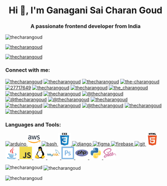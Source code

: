 <h1 align="center">Hi 👋, I'm Ganagani Sai Charan Goud</h1>
<h3 align="center">A passionate frontend developer from India</h3>

<p align="left"> <img src="https://komarev.com/ghpvc/?username=thecharangoud&label=Profile%20views&color=0e75b6&style=flat" alt="thecharangoud" /> </p>

<p align="left"> <a href="https://github.com/ryo-ma/github-profile-trophy"><img src="https://github-profile-trophy.vercel.app/?username=thecharangoud" alt="thecharangoud" /></a> </p>

<p align="left"> <a href="https://twitter.com/thecharangoud" target="blank"><img src="https://img.shields.io/twitter/follow/thecharangoud?logo=twitter&style=for-the-badge" alt="thecharangoud" /></a> </p>

<h3 align="left">Connect with me:</h3>
<p align="left">
<a href="https://codepen.io/thecharangoud" target="blank"><img align="center" src="https://raw.githubusercontent.com/rahuldkjain/github-profile-readme-generator/master/src/images/icons/Social/codepen.svg" alt="thecharangoud" height="30" width="40" /></a>
<a href="https://dev.to/thecharangoud" target="blank"><img align="center" src="https://raw.githubusercontent.com/rahuldkjain/github-profile-readme-generator/master/src/images/icons/Social/devto.svg" alt="thecharangoud" height="30" width="40" /></a>
<a href="https://twitter.com/thecharangoud" target="blank"><img align="center" src="https://raw.githubusercontent.com/rahuldkjain/github-profile-readme-generator/master/src/images/icons/Social/twitter.svg" alt="thecharangoud" height="30" width="40" /></a>
<a href="https://linkedin.com/in/the-charangoud" target="blank"><img align="center" src="https://raw.githubusercontent.com/rahuldkjain/github-profile-readme-generator/master/src/images/icons/Social/linked-in-alt.svg" alt="the-charangoud" height="30" width="40" /></a>
<a href="https://stackoverflow.com/users/27717649" target="blank"><img align="center" src="https://raw.githubusercontent.com/rahuldkjain/github-profile-readme-generator/master/src/images/icons/Social/stack-overflow.svg" alt="27717649" height="30" width="40" /></a>
<a href="https://codesandbox.com/thecharangoud" target="blank"><img align="center" src="https://raw.githubusercontent.com/rahuldkjain/github-profile-readme-generator/master/src/images/icons/Social/codesandbox.svg" alt="thecharangoud" height="30" width="40" /></a>
<a href="https://kaggle.com/thecharangoud" target="blank"><img align="center" src="https://raw.githubusercontent.com/rahuldkjain/github-profile-readme-generator/master/src/images/icons/Social/kaggle.svg" alt="thecharangoud" height="30" width="40" /></a>
<a href="https://instagram.com/the_charangoud" target="blank"><img align="center" src="https://raw.githubusercontent.com/rahuldkjain/github-profile-readme-generator/master/src/images/icons/Social/instagram.svg" alt="the_charangoud" height="30" width="40" /></a>
<a href="https://dribbble.com/thecharangoud" target="blank"><img align="center" src="https://raw.githubusercontent.com/rahuldkjain/github-profile-readme-generator/master/src/images/icons/Social/dribbble.svg" alt="thecharangoud" height="30" width="40" /></a>
<a href="https://www.behance.net/thecharangoud" target="blank"><img align="center" src="https://raw.githubusercontent.com/rahuldkjain/github-profile-readme-generator/master/src/images/icons/Social/behance.svg" alt="thecharangoud" height="30" width="40" /></a>
<a href="https://hashnode.com/@thecharangoud" target="blank"><img align="center" src="https://raw.githubusercontent.com/rahuldkjain/github-profile-readme-generator/master/src/images/icons/Social/hashnode.svg" alt="@thecharangoud" height="30" width="40" /></a>
<a href="https://medium.com/@thecharangoud" target="blank"><img align="center" src="https://raw.githubusercontent.com/rahuldkjain/github-profile-readme-generator/master/src/images/icons/Social/medium.svg" alt="@thecharangoud" height="30" width="40" /></a>
<a href="https://www.youtube.com/c/@thecharangoud" target="blank"><img align="center" src="https://raw.githubusercontent.com/rahuldkjain/github-profile-readme-generator/master/src/images/icons/Social/youtube.svg" alt="@thecharangoud" height="30" width="40" /></a>
<a href="https://www.codechef.com/users/thecharangoud" target="blank"><img align="center" src="https://cdn.jsdelivr.net/npm/simple-icons@3.1.0/icons/codechef.svg" alt="thecharangoud" height="30" width="40" /></a>
<a href="https://www.hackerrank.com/thecharangoud" target="blank"><img align="center" src="https://raw.githubusercontent.com/rahuldkjain/github-profile-readme-generator/master/src/images/icons/Social/hackerrank.svg" alt="thecharangoud" height="30" width="40" /></a>
<a href="https://www.leetcode.com/thecharangoud" target="blank"><img align="center" src="https://raw.githubusercontent.com/rahuldkjain/github-profile-readme-generator/master/src/images/icons/Social/leet-code.svg" alt="thecharangoud" height="30" width="40" /></a>
<a href="https://www.hackerearth.com/@thecharangoud" target="blank"><img align="center" src="https://raw.githubusercontent.com/rahuldkjain/github-profile-readme-generator/master/src/images/icons/Social/hackerearth.svg" alt="@thecharangoud" height="30" width="40" /></a>
<a href="https://auth.geeksforgeeks.org/user/thecharangoud" target="blank"><img align="center" src="https://raw.githubusercontent.com/rahuldkjain/github-profile-readme-generator/master/src/images/icons/Social/geeks-for-geeks.svg" alt="thecharangoud" height="30" width="40" /></a>
<a href="https://www.topcoder.com/members/thecharangoud" target="blank"><img align="center" src="https://raw.githubusercontent.com/rahuldkjain/github-profile-readme-generator/master/src/images/icons/Social/topcoder.svg" alt="thecharangoud" height="30" width="40" /></a>
</p>

<h3 align="left">Languages and Tools:</h3>
<p align="left"> <a href="https://www.arduino.cc/" target="_blank" rel="noreferrer"> <img src="https://cdn.worldvectorlogo.com/logos/arduino-1.svg" alt="arduino" width="40" height="40"/> </a> <a href="https://aws.amazon.com" target="_blank" rel="noreferrer"> <img src="https://raw.githubusercontent.com/devicons/devicon/master/icons/amazonwebservices/amazonwebservices-original-wordmark.svg" alt="aws" width="40" height="40"/> </a> <a href="https://www.gnu.org/software/bash/" target="_blank" rel="noreferrer"> <img src="https://www.vectorlogo.zone/logos/gnu_bash/gnu_bash-icon.svg" alt="bash" width="40" height="40"/> </a> <a href="https://www.w3schools.com/css/" target="_blank" rel="noreferrer"> <img src="https://raw.githubusercontent.com/devicons/devicon/master/icons/css3/css3-original-wordmark.svg" alt="css3" width="40" height="40"/> </a> <a href="https://www.djangoproject.com/" target="_blank" rel="noreferrer"> <img src="https://cdn.worldvectorlogo.com/logos/django.svg" alt="django" width="40" height="40"/> </a> <a href="https://www.figma.com/" target="_blank" rel="noreferrer"> <img src="https://www.vectorlogo.zone/logos/figma/figma-icon.svg" alt="figma" width="40" height="40"/> </a> <a href="https://firebase.google.com/" target="_blank" rel="noreferrer"> <img src="https://www.vectorlogo.zone/logos/firebase/firebase-icon.svg" alt="firebase" width="40" height="40"/> </a> <a href="https://git-scm.com/" target="_blank" rel="noreferrer"> <img src="https://www.vectorlogo.zone/logos/git-scm/git-scm-icon.svg" alt="git" width="40" height="40"/> </a> <a href="https://www.w3.org/html/" target="_blank" rel="noreferrer"> <img src="https://raw.githubusercontent.com/devicons/devicon/master/icons/html5/html5-original-wordmark.svg" alt="html5" width="40" height="40"/> </a> <a href="https://www.java.com" target="_blank" rel="noreferrer"> <img src="https://raw.githubusercontent.com/devicons/devicon/master/icons/java/java-original.svg" alt="java" width="40" height="40"/> </a> <a href="https://developer.mozilla.org/en-US/docs/Web/JavaScript" target="_blank" rel="noreferrer"> <img src="https://raw.githubusercontent.com/devicons/devicon/master/icons/javascript/javascript-original.svg" alt="javascript" width="40" height="40"/> </a> <a href="https://www.linux.org/" target="_blank" rel="noreferrer"> <img src="https://raw.githubusercontent.com/devicons/devicon/master/icons/linux/linux-original.svg" alt="linux" width="40" height="40"/> </a> <a href="https://www.mysql.com/" target="_blank" rel="noreferrer"> <img src="https://raw.githubusercontent.com/devicons/devicon/master/icons/mysql/mysql-original-wordmark.svg" alt="mysql" width="40" height="40"/> </a> <a href="https://www.photoshop.com/en" target="_blank" rel="noreferrer"> <img src="https://raw.githubusercontent.com/devicons/devicon/master/icons/photoshop/photoshop-line.svg" alt="photoshop" width="40" height="40"/> </a> <a href="https://www.php.net" target="_blank" rel="noreferrer"> <img src="https://raw.githubusercontent.com/devicons/devicon/master/icons/php/php-original.svg" alt="php" width="40" height="40"/> </a> <a href="https://www.python.org" target="_blank" rel="noreferrer"> <img src="https://raw.githubusercontent.com/devicons/devicon/master/icons/python/python-original.svg" alt="python" width="40" height="40"/> </a> <a href="https://sass-lang.com" target="_blank" rel="noreferrer"> <img src="https://raw.githubusercontent.com/devicons/devicon/master/icons/sass/sass-original.svg" alt="sass" width="40" height="40"/> </a> </p>

<p><img align="left" src="https://github-readme-stats.vercel.app/api/top-langs?username=thecharangoud&show_icons=true&locale=en&layout=compact" alt="thecharangoud" /></p>

<p>&nbsp;<img align="center" src="https://github-readme-stats.vercel.app/api?username=thecharangoud&show_icons=true&locale=en" alt="thecharangoud" /></p>

<p><img align="center" src="https://github-readme-streak-stats.herokuapp.com/?user=thecharangoud&" alt="thecharangoud" /></p>
